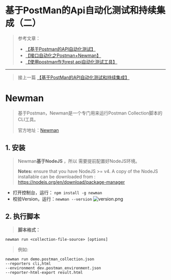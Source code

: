 # 基于PostMan的Api自动化测试和持续集成（二）

>参考文章：
>
> - [【基于Postman的API自动化测试】](https://segmentfault.com/a/1190000005055899)
> - [【接口自动化之Postman+Newman】](http://www.cnblogs.com/zuoshaowei/p/6192863.html)
> - [【使用postman作为rest api自动化测试工具】](https://segmentfault.com/a/1190000008279947)

----------

> 接上一篇 [【基于PostMan的API自动化测试和持续集成】](https://github.com/ZiqiWill/Notes/blob/master/Postman%E7%9A%84API%E8%87%AA%E5%8A%A8%E5%8C%96%E6%B5%8B%E8%AF%95%E5%92%8C%E6%8C%81%E7%BB%AD%E9%9B%86%E6%88%90.md)

# Newman
> 基于Postman，Newman是一个专门用来运行Postman Collection脚本的CLI工具。
> 
> 官方地址：[Newman](https://www.npmjs.com/package/newman)

## 1. 安装
> Newman**基于NodeJS** ，所以 需要提前配置好NodeJS环境。
> 
> **Notes:** ensure that you have NodeJS >= v4. A copy of the NodeJS installable can be downloaded from :
>  https://nodejs.org/en/download/package-manager


- 打开控制台，运行： `npm install -g newman`
- 校验Version，运行：`newman --version` ![version.png](https://www.z4a.net/images/2018/01/04/version.png)

## 2. 执行脚本
> **脚本格式：**
> 
`newman run <collection-file-source> [options]`

> 例如:
>
```
newman run demo.postman_collection.json 
--reporters cli,html 
--environment dev.postman_environment.json 
--reporter-html-export result.html

```
>